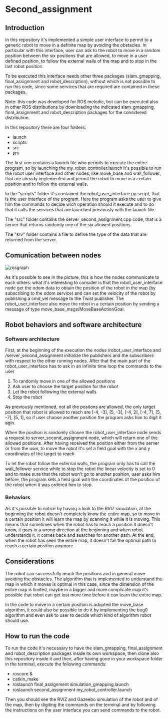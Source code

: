 # Second_assignment

## Introduction

In this repository it's implemented a simple user interface to permit to a generic robot to move in a definite map by avoiding the obstacles. In particular with this interface, user can ask to the robot to move in a random position between the six positions that are allowed, to move in a user defined position, to follow the external walls of the map and to stop in the last robot position.

To be executed this interface needs other three packages (slam_gmapping, final_assignment and robot_description), without which is not possible to run this code, since some services that are required are contained in these packages.

Note: this code was developed for ROS melodic, but can be executed also in other ROS distributions by downloading the indicated slam_gmapping, final_assignment and robot_description packages for the considered distribution.


In this repository there are four folders:

* launch
* scripts
* src
* srv

The first one contains a launch file who permits to execute the entire program, so by launching the my_robot_controller.launch it's possible to run the robot user interface and other nodes, like move_base and wall_follower, that are already implemented and permit the robot to move in a certain position and to follow the external walls.

In the "scripts" folder it's contained the robot_user_interface.py script, that is the user interface of the program. Here the program asks the user to give him the commands to decide wich operation should it execute and to do that it calls the services that are launched previously with the launch file.

The "src" folder contains the server_second_assignment.cpp code, that is a server that returns randomly one of the six allowed positions.

The "srv" folder contains a file to define the type of the data that are returned from the server.

## Comunication between nodes

![rosgraph](https://user-images.githubusercontent.com/48511957/107848524-59255a00-6df4-11eb-8f9f-f9fe00d28803.png)




As it's possible to see in the picture, this is how the nodes communicate to each others: what it's interesting to consider is that the robot_user_interface node get the odom data to obtain the position of the robot in the map (by subscribing to the odom service) and can set the velocity of the robot by publishing a cmd_vel message to the Twist publisher.
The robot_user_interface also move the robot in a certain position by sending a message of type move_base_msgs/MoveBaseActionGoal.

## Robot behaviors and software architecture

### Software architecture

First, at the beginning of the execution the nodes /robot_user_interface and /server_second_assignment initialize the publishers and the subscribers with respect to the other running nodes. After that the main part of the robot_user_interface has to ask in an infinite time loop the commands to the user

1) To randomly move in one of the allowed positions
2) Ask user to choose the target position for the robot
3) Let the robot following the external walls
4) Stop the robot

As previously mentioned, not all the positons are allowed, the only target position that robot is allowed to reach are [-4, -3], [5, -3], [-4, 2], [-4, 7], [5, -7], [5, 1], so if user choose another position the program asks him to digit it agin.

When the position is randomly chosen the robot_user_interface node sends a request to server_second_assignment node, which will return one of the allowed positions.
After having received the position either from the server or from the user, to move the robot it's set a field goal with the x and y coordinates of the target to reach

To let the robot follow the external walls, the program only has to call the wall_follower service while to stop the robot the linear velocity is set to 0 and to make sure that the robot won't go to another position, user asks him before, the program sets a field goal with the coordinates of the position of the robot when it was ordered him to stop.

### Behaviors

As it's possible to notice by having a look to the RVIZ simulation, at the beginning the robot doesn't completely know the entire map, so to move in a certain position it will learn the map by scanning it while it is moving. This means that sometimes when the robot has to reach a position it doesn't know, it goes in a wrong direction at the beginning and when robot understands it, it comes back and searches for another path. At the end, when the robot has seen the entire map, it doesn't fail the optimal path to reach a certain position anymore.

## Considerations

The robot can successfully reach the positions and in general move avoiding the obstacles. The algorithm that is implemented to understand the map in which it moves is optimal in this case, since the dimension of the entire map is limited, maybe in a bigger and more complicate map it's possible that robot can get lost more time before it can learn the entire map.

In the code to move in a certain position is adopted the move_base algorithm, it could also be possible to do it by implementing the bug0 algorithm and even ask to user to decide which kind of algorithm robot should use.

## How to run the code

To run the code it's necessary to have the slam_gmapping, final_assignment and robot_description packages inside its own workspace, then clone also this repository inside it and then, after having gone in your workspace folder in the terminal, execute the following commands:

* roscore &
* catkin_make
* roslaunch final_assignment simulation_gmapping.launch
* roslaunch second_assignment my_robot_controller.launch

Then you should see the RVIZ and Gazeebo simulation of the robot and of the map, then by digiting the commands on the terminal and by following the instructions on the user interface you can send commands to the robot. 
